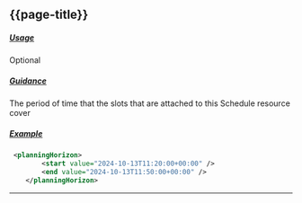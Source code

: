 ## {{page-title}}

<h5><ins>Usage</ins></h5>

<span class="mro-circle optional" title="Optional"></span> Optional

<h5><ins>Guidance</ins></h5>

The period of time that the slots that are attached to this Schedule resource cover 

<h5><ins>Example</ins></h5>

```xml
 <planningHorizon>
        <start value="2024-10-13T11:20:00+00:00" />
        <end value="2024-10-13T11:50:00+00:00" />
    </planningHorizon>
```

---